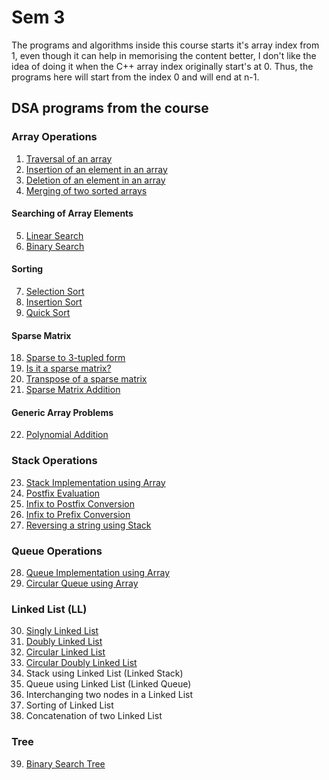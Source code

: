 # Sem 3

The programs and algorithms inside this course starts it's array index from 1, even though it can help in memorising the content better, I don't like the idea of doing it when the C++ array index originally start's at 0. Thus, the programs here will start from the index 0 and will end at n-1. 

## DSA programs from the course

### Array Operations
1. [Traversal of an array](./array/traversal.cpp)
2. [Insertion of an element in an array](./array/insertion.cpp)
3. [Deletion of an element in an array](./array/deletion.cpp)
4. [Merging of two sorted arrays](./array/mergingSortedArrays.cpp)

#### Searching of Array Elements
5. [Linear Search](./array/linearSearch.cpp)
6. [Binary Search](./array/binarySearch.cpp)

#### Sorting
7. [Selection Sort](./array/selectionSort.cpp)
8. [Insertion Sort](./array/insertionSort.cpp)
9. [Quick Sort](./array/quickSort.cpp) 

#### Sparse Matrix
18. [Sparse to 3-tupled form](./array/sparseToTriplet.cpp)
19. [Is it a sparse matrix?](./array/checkSparse.cpp)
20. [Transpose of a sparse matrix](./array/transposeSparse.cpp) 
21. [Sparse Matrix Addition](./array/sparseAddition.cpp) 

#### Generic Array Problems 
22. [Polynomial Addition](./array/polynomial.cpp)

### Stack Operations 
23. [Stack Implementation using Array](./stack/stackUsingArray.cpp)
24. [Postfix Evaluation](./stack/postfix_evaluation.cpp)
25. [Infix to Postfix Conversion](./stack/infixToPostfix.cpp)
26. [Infix to Prefix Conversion](./stack/infixToPrefix.cpp)
27. [Reversing a string using Stack](./stack/reverseString.cpp)

### Queue Operations
28. [Queue Implementation using Array](./queue/queueArray.cpp)
29. [Circular Queue using Array](./queue/circularQueue.cpp)

### Linked List (LL)
30. [Singly Linked List](./linkedList/sll.cpp)
31. [Doubly Linked List](./linkedList/dll.cpp)
32. [Circular Linked List](./linkedList/circularLL.cpp)
33. [Circular Doubly Linked List](./linkedList/cdll.cpp)
34. Stack using Linked List (Linked Stack)
35. Queue using Linked List (Linked Queue)
36. Interchanging two nodes in a Linked List
37. Sorting of Linked List
38. Concatenation of two Linked List


### Tree
39. [Binary Search Tree](./tree/bst.cpp)